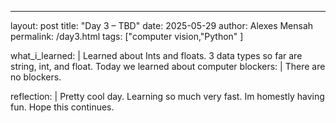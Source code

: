 ---
layout: post
title: "Day 3 – TBD"
date: 2025-05-29
author: Alexes Mensah
permalink: /day3.html
tags: ["computer vision,"Python" ]

what_i_learned: |
 Learned about Ints and floats. 3 data types so far are string, int, and float. 
 Today we learned about computer 
blockers: |
There are no blockers.
  
  
reflection: | 
 Pretty cool day. Learning so much very fast. Im homestly having fun. Hope this continues.
 
